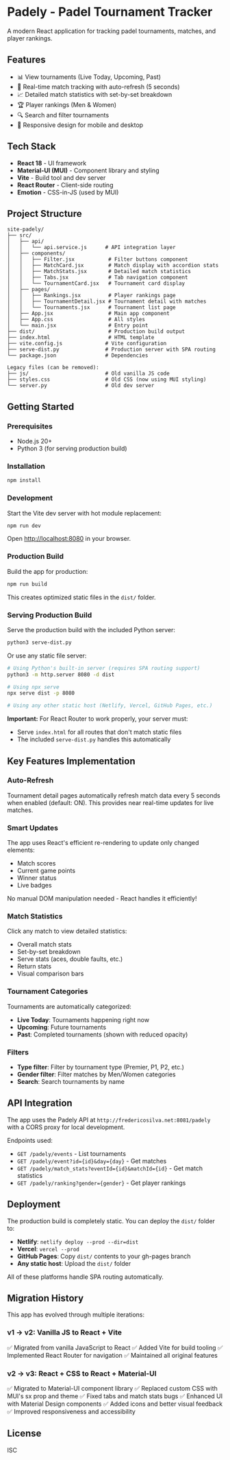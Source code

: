 # Padely - Padel Tournament Tracker

A modern React application for tracking padel tournaments, matches, and player rankings.

## Features

- 📊 View tournaments (Live Today, Upcoming, Past)
- 🎾 Real-time match tracking with auto-refresh (5 seconds)
- 📈 Detailed match statistics with set-by-set breakdown
- 🏆 Player rankings (Men & Women)
- 🔍 Search and filter tournaments
- 📱 Responsive design for mobile and desktop

## Tech Stack

- **React 18** - UI framework
- **Material-UI (MUI)** - Component library and styling
- **Vite** - Build tool and dev server
- **React Router** - Client-side routing
- **Emotion** - CSS-in-JS (used by MUI)

## Project Structure

```
site-padely/
├── src/
│   ├── api/
│   │   └── api.service.js      # API integration layer
│   ├── components/
│   │   ├── Filter.jsx           # Filter buttons component
│   │   ├── MatchCard.jsx        # Match display with accordion stats
│   │   ├── MatchStats.jsx       # Detailed match statistics
│   │   ├── Tabs.jsx             # Tab navigation component
│   │   └── TournamentCard.jsx   # Tournament card display
│   ├── pages/
│   │   ├── Rankings.jsx         # Player rankings page
│   │   ├── TournamentDetail.jsx # Tournament detail with matches
│   │   └── Tournaments.jsx      # Tournament list page
│   ├── App.jsx                  # Main app component
│   ├── App.css                  # All styles
│   └── main.jsx                 # Entry point
├── dist/                        # Production build output
├── index.html                   # HTML template
├── vite.config.js              # Vite configuration
├── serve-dist.py               # Production server with SPA routing
└── package.json                # Dependencies

Legacy files (can be removed):
├── js/                         # Old vanilla JS code
├── styles.css                  # Old CSS (now using MUI styling)
└── server.py                   # Old dev server
```

## Getting Started

### Prerequisites

- Node.js 20+
- Python 3 (for serving production build)

### Installation

```bash
npm install
```

### Development

Start the Vite dev server with hot module replacement:

```bash
npm run dev
```

Open [http://localhost:8080](http://localhost:8080) in your browser.

### Production Build

Build the app for production:

```bash
npm run build
```

This creates optimized static files in the `dist/` folder.

### Serving Production Build

Serve the production build with the included Python server:

```bash
python3 serve-dist.py
```

Or use any static file server:

```bash
# Using Python's built-in server (requires SPA routing support)
python3 -m http.server 8080 -d dist

# Using npx serve
npx serve dist -p 8080

# Using any other static host (Netlify, Vercel, GitHub Pages, etc.)
```

**Important:** For React Router to work properly, your server must:
- Serve `index.html` for all routes that don't match static files
- The included `serve-dist.py` handles this automatically

## Key Features Implementation

### Auto-Refresh

Tournament detail pages automatically refresh match data every 5 seconds when enabled (default: ON). This provides near real-time updates for live matches.

### Smart Updates

The app uses React's efficient re-rendering to update only changed elements:
- Match scores
- Current game points
- Winner status
- Live badges

No manual DOM manipulation needed - React handles it efficiently!

### Match Statistics

Click any match to view detailed statistics:
- Overall match stats
- Set-by-set breakdown
- Serve stats (aces, double faults, etc.)
- Return stats
- Visual comparison bars

### Tournament Categories

Tournaments are automatically categorized:
- **Live Today**: Tournaments happening right now
- **Upcoming**: Future tournaments
- **Past**: Completed tournaments (shown with reduced opacity)

### Filters

- **Type filter**: Filter by tournament type (Premier, P1, P2, etc.)
- **Gender filter**: Filter matches by Men/Women categories
- **Search**: Search tournaments by name

## API Integration

The app uses the Padely API at `http://fredericosilva.net:8081/padely` with a CORS proxy for local development.

Endpoints used:
- `GET /padely/events` - List tournaments
- `GET /padely/event?id={id}&day={day}` - Get matches
- `GET /padely/match_stats?eventId={id}&matchId={id}` - Get match statistics
- `GET /padely/ranking?gender={gender}` - Get player rankings

## Deployment

The production build is completely static. You can deploy the `dist/` folder to:

- **Netlify**: `netlify deploy --prod --dir=dist`
- **Vercel**: `vercel --prod`
- **GitHub Pages**: Copy `dist/` contents to your gh-pages branch
- **Any static host**: Upload the `dist/` folder

All of these platforms handle SPA routing automatically.

## Migration History

This app has evolved through multiple iterations:

### v1 → v2: Vanilla JS to React + Vite
✅ Migrated from vanilla JavaScript to React
✅ Added Vite for build tooling
✅ Implemented React Router for navigation
✅ Maintained all original features

### v2 → v3: React + CSS to React + Material-UI
✅ Migrated to Material-UI component library
✅ Replaced custom CSS with MUI's sx prop and theme
✅ Fixed tabs and match stats bugs
✅ Enhanced UI with Material Design components
✅ Added icons and better visual feedback
✅ Improved responsiveness and accessibility

## License

ISC